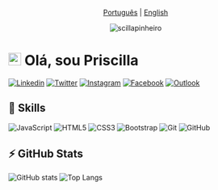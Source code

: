 <p align="center"><a href="https://github.com/scillapinheiro/scillapinheiro/blob/main/README.md">Português</a> | <a href="https://github.com/scillapinheiro/scillapinheiro/blob/main/README-en.md">English</a></p>

<p align="center"><img src="https://komarev.com/ghpvc/?username=scillapinheiro" alt="scillapinheiro" /></p>


# <img src="https://media.giphy.com/media/hvRJCLFzcasrR4ia7z/giphy.gif" width="25px"> Olá, sou Priscilla

[![Linkedin](https://img.shields.io/badge/-LinkedIn-%230077B5.svg?style=for-the-badge&logo=Linkedin&logoColor=white&link=https://www.linkedin.com/in/scillapinheiro/)](https://www.linkedin.com/in/scillapinheiro/)
[![Twitter](https://img.shields.io/badge/-Twitter-%231DA1F2.svg?style=for-the-badge&logo=twitter&logoColor=white&link=https://www.twitter.com/scillapinheiro/)](https://twitter.com/scillapinheiro)
[![Instagram](https://img.shields.io/badge/-Instagram-%23E4405F.svg?style=for-the-badge&logo=instagram&logoColor=white&link=https://www.instagram.com/scillapinheiro/)](https://instagram.com/scillapinheiro)
[![Facebook](https://img.shields.io/badge/-Facebook-%231877F2.svg?style=for-the-badge&logo=facebook&logoColor=white&link=https://www.facebook.com/scillapinheiro/)](https://facebook.com/scillapinheiro)
[![Outlook](https://img.shields.io/badge/-Outlook-0078D4?style=for-the-badge&logo=microsoft-outlook&logoColor=white=mailto:priscilla_pinheiro1@hotmail.com)](mailto:scillapinheiro@gmail.com)


## 🚀 Skills

![JavaScript](https://img.shields.io/badge/-JavaScript-black?style=for-the-badge&logo=javascript)
![HTML5](https://img.shields.io/badge/html5-%23E34F26.svg?style=for-the-badge&logo=html5&logoColor=white)
![CSS3](https://img.shields.io/badge/css3-%231572B6.svg?style=for-the-badge&logo=css3&logoColor=white)
![Bootstrap](https://img.shields.io/badge/bootstrap-%23563D7C.svg?style=for-the-badge&logo=bootstrap&logoColor=white)
![Git](https://img.shields.io/badge/git-%23F05033.svg?style=for-the-badge&logo=git&logoColor=white)
![GitHub](https://img.shields.io/badge/github-%23121011.svg?style=for-the-badge&logo=github&logoColor=white)


## ⚡ GitHub Stats

![GitHub stats](https://github-readme-stats.vercel.app/api?username=scillapinheiro&show_icons=true&theme=dracula)
![Top Langs](https://github-readme-stats.vercel.app/api/top-langs/?username=scillapinheiro&hide=TeX&layout=compact&theme=dracula)
